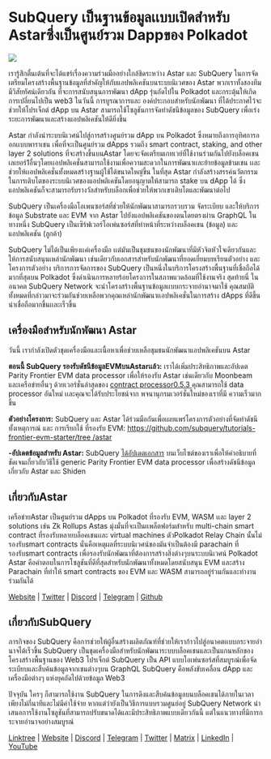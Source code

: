 # SubQuery เป็นฐานข้อมูลเเบบเปิดสำหรับ Astarซึ่งเป็นศูนย์รวม Dappของ Polkadot

![](https://miro.medium.com/max/1400/1*VtFbnTYV48Y5mpZtwZsdXA.png)

เรารู้สึกตื่นเต้นที่จะได้แชร์เรื่องความร่วมมืออย่างใกล้ชิดระหว่าง Astar และ SubQuery ในการจัดเตรียมโครงสร้างพื้นฐานข้อมูลที่สำคัญให้กับแอปพลิเคชันบนระบบนิเวศของ Astar พวกเราทั้งสองทีมมีวิสัยทัศน์เดียวกัน ที่จะการสนับสนุนการพัฒนา dApp รุ่นถัดไปใน Polkadot และกระตุ้นให้เกิดการเปลี่ยนไปเป็น web3 ในวันนี้ การบูรณาการและ องค์ประกอบสำหรับนักพัฒนา ที่ได้ประกาศไว้จะช่วยให้โปรเจ็กต์ dApp บน Astar สามารถใช้โซลูชันการจัดทำดัชนีข้อมูลของ SubQuery เพื่อเร่งระยะการพัฒนาและสร้างแอปพลิเคชันให้ดียิ่งขึ้น

Astar กำลังนำระบบนิเวศน์ไปสู่การสร้างศูนย์รวม dApp บน Polkadot ซึ่งหมายถึงการอุทิศการออกเเบบพาราเชน เพื่อที่จะเป็นศูนย์รวม dApps รวมถึง smart contract, staking, and other layer 2 solutions ที่จะสร้างขึ้นบนAstar โดยจะจัดเตรียมเกทเวย์ที่ใช้งานร่วมกันไปยังบล็อคเชนเลเยอร์1อื่นๆโดยเเอปพลิเคชั่นสามารถใช้งานเพื่อความสะดวกในการพัฒนาเเละย้ายข้อมูลข้ามเชน เเละช่วยให้เเอปพลิเคชั่นทั้งหมดสร้างฐานผู้ใช้ได้ขนาดใหญ่ขึ้น ในที่สุด Astar กำลังสร้างสรรค์นวัตกรรมในการเติบโตของระบบนิเวศของแอปพลิเคชันโดยอนุญาตให้สามารถ stake บน dApp ได้ ซึ่งแอปพลิเคชันก็จะสามารถรับรางวัลสำหรับบล็อกเพื่อช่วยให้พวกเขาเติบโตและพัฒนาต่อไป

SubQuery เป็นเครื่องมือโอเพนซอร์สที่ช่วยให้นักพัฒนาสามารถรวบรวม จัดระเบียบ และให้บริการข้อมูล Substrate และ EVM จาก Astar ไปยังแอปพลิเคชันของตนโดยตรงผ่าน GraphQL ในทางหนึ่ง SubQuery เป็นเซิร์ฟเวอร์โอเพ่นซอร์สที่ทำหน้าที่ระหว่างบล็อคเชน (ข้อมูล) และแอปพลิเคชัน (ลูกค้า)

SubQuery ไม่ได้เป็นเพียงเเค่เครื่องมือ เเต่มันเป็นชุมชนของนักพัฒนาที่มีหัวจิตหัวใจเดียวกันและให้การสนับสนุนเหล่านักพัฒนา เช่นเดียวกับเอกสารสำหรับนักพัฒนาที่ยอดเยี่ยมบทเรียนตัวอย่าง และโครงการตัวอย่าง บริการการจัดการของ SubQuery เป็นหนึ่งในบริการโครงสร้างพื้นฐานที่เชื่อถือได้มากที่สุดบน Polkadot ซึ่งดำเนินการหลายร้อยโครงการในสภาพแวดล้อมที่ใช้งานจริง สุดท้ายนี่ ในอนาคต SubQuery Network จะนำโครงสร้างพื้นฐานข้อมูลเเบบกระจายอำนาจมาใช้ คุณสมบัติทั้งหมดที่กล่าวมาจะร่วมกันช่วยเหลือพวกคุณเหล่านักพัฒนาเเอปพลิเคชั่นในการสร้าง dApps ที่ดีขึ้น น่าเชื่อถือมากขึ้นเเละเร็วขึ้น

## **เครื่องมือสำหรับนักพัฒนา Astar**

วันนี้ เรากำลังเปิดตัวชุดเครื่องมือและเนื้อหาเพื่อช่วยเหลือชุมชนนักพัฒนาแอปพลิเคชันบน Astar

**ตอนนี้ SubQuery รองรับดัชนีข้อมูลEVMบนAstarเเล้ว:** เราได้เพิ่มประสิทธิภาพและอัปเดต Parity Frontier EVM data processor เพื่อให้รองรับ Astar เช่นเดียวกับ Moonbeam และเครือข่ายอื่นๆ ด้วยเวอร์ชั่นล่าสุดของ [ contract processor0.5.3 ](https://github.com/subquery/subql/releases/tag/contract-processors%2F0.5.3) คุณสามารถใช้ data processor อันใหม่ เเละคุณจะได้รับประโยชน์จาก พจนานุกรมเวอร์ชั่นใหม่ของเราที่มี ความเร็วมากขึ้น

**ตัวอย่างโครงการ:** SubQuery และ Astar ได้ร่วมมือกันเพื่อเผยแพร่โครงการตัวอย่างที่จัดทำดัชนีทั้งเหตุการณ์ และ การเรียกใช้ ที่รองรับ EVM: [https://github.com/subquery/tutorials-frontier-evm-starter/tree /astar](https://github.com/subquery/tutorials-frontier-evm-starter/tree/astar)

**-อัปเดตข้อมูลสำหรับ Astar:** SubQuery [ได้อัปเดตเอกสาร](https://university.subquery.network/build/substrate-evm.html) บนเว็บไซต์ของเราเพื่อให้คำอธิบายที่ชัดเจนเกี่ยวกับวิธีใช้ generic Parity Frontier EVM data processor เพื่อสร้างดัชนีข้อมูลเกี่ยวกับ Astar และ Shiden

## เกี่ยวกับAstar

เครือข่ายAstar เป็นศูนย์รวม dApps บน Polkadot ที่รองรับ EVM, WASM เเละ layer 2 solutions เช่น Zk Rollups Astas มุ่งมั่นที่จะเป็นเเพล็ตฟอร์มสำหรับ multi-chain smart contract ที่รองรับหลายบล็อคเชนเเละ virtual machines ตัวPolkadot Relay Chain นั้นไม่รองรับsmart contracts นั่นคือเหตุผลที่ระบบนิเวศน์ของมันจำเป็นต้องมี parachain ที่รองรับsmart contracts เพื่อรองรับนักพัฒนาที่ต้องการสร้างสิ่งต่างๆบนระบบนิเวศน์ Polkadot Astar คือคำตอบในการโซลูชันที่ดีที่สุดสำหรับนักพัฒนาทั้งหมดโดยสนับสนุน EVM และสร้าง Parachain ที่ทำให้ smart contracts ของ EVM และ WASM สามารถอยู่ร่วมกันและทำงานร่วมกันได้

[Website](https://astar.network/) | [Twitter](https://twitter.com/AstarNetwork) | [Discord](https://discord.gg/Z3nC9U4) | [Telegram](https://t.me/PlasmOfficial) | [Github](https://github.com/AstarNetwork)

## เกี่ยวกับSubQuery

ภารกิจของ SubQuery คือการช่วยให้ผู้อื่นสร้างผลิตภัณฑ์ที่ช่วยให้เราก้าวไปสู่อนาคตเเบบกระจายอำนาจได้เร็วขึ้น SubQuery เป็นชุดเครื่องมือสำหรับนักพัฒนาระบบบล็อคเชนและเป็นแกนหลักของโครงสร้างพื้นฐานของ Web3 โปรเจ็กต์ SubQuery เป็น API แบบโอเพ่นซอร์สที่สมบูรณ์เพื่อจัดระเบียบและสืบค้นข้อมูลจากเชนต่างๆบน GraphQL SubQuery คือพลังขับเคลื่อน dApp และเครื่องมือต่างๆ แห่งยุคถัดไปด้วยข้อมูล Web3

ปัจจุบัน ใครๆ ก็สามารถใช้งาน SubQuery ในการดึงและสืบค้นข้อมูลบนบล็อคเชนได้ภายในเวลาเพียงไม่กี่นาทีและไม่มีค่าใช้จ่าย หากแต่ว่ายังเป็นวิธีการแบบรวมศูนย์อยู่ SubQuery Network นำเสนอการใช้งานโซลูชันที่สามารถปรับขนาดได้และมีประสิทธิภาพแบบเดียวกันนี้ แต่ในแนวทางที่มีการกระจายอำนาจอย่างสมบูรณ์

[Linktree](https://linktr.ee/subquerynetwork) | [Website](https://subquery.network/) | [Discord](https://discord.com/invite/78zg8aBSMG) | [Telegram](https://t.me/subquerynetwork) | [Twitter](https://twitter.com/subquerynetwork) | [Matrix](https://matrix.to/#/#subquery:matrix.org) | [LinkedIn](https://www.linkedin.com/company/subquery) | [YouTube](https://www.youtube.com/channel/UCi1a6NUUjegcLHDFLr7CqLw)
